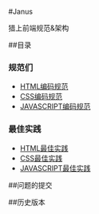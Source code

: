 #Janus

猎上前端规范&amp;架构

##目录

### 规范们

* [HTML编码规范](https://github.com/HunterOn-Ued/Janus/blob/master/docs/HTML.md)
* [CSS编码规范](https://github.com/HunterOn-Ued/Janus/blob/master/docs/CSS.md)
* [JAVASCRIPT编码规范](https://github.com/HunterOn-Ued/Janus/blob/master/docs/JS.md)

### 最佳实践

* [HTML最佳实践](https://github.com/HunterOn-Ued/Janus/blob/master/docs/HTML.bp.md)
* [CSS最佳实践](https://github.com/HunterOn-Ued/Janus/blob/master/docs/CSS.bp.md)
* [JAVASCRIPT最佳实践](https://github.com/HunterOn-Ued/Janus/blob/master/docs/JS.bp.md)

##问题的提交


##历史版本